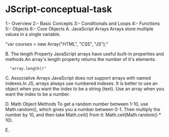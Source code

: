 # JScript-conceptual-task

1:- Overview
2:- Basic Concepts
3:- Conditionals and Loops
4:- Functions
5:- Objects
6:- Core Objects
   A. JavaScript Arrays 
   Arrays store multiple values in a single variable.

   "var courses = new Array("HTML", "CSS", "JS");"

   B. The length Property
   JavaScript arrays have useful built-in properties and methods.An array's length property returns the number of it's elements.

      "array.length()"

   C. Associative Arrays 
   JavaScript does not support arrays with named indexes.In JS, arrays always use numbered indexes. It is better to use an object when you want the index to be a string (text). Use an array when you want the index to be a number.

   D. Math Object Methods
   To get a random number between 1-10, use Math.random(), which gives you a number between 0-1. Then multiply the number by 10, and then take Math.ceil() from it: Math.ceil(Math.random() * 10).

   E.